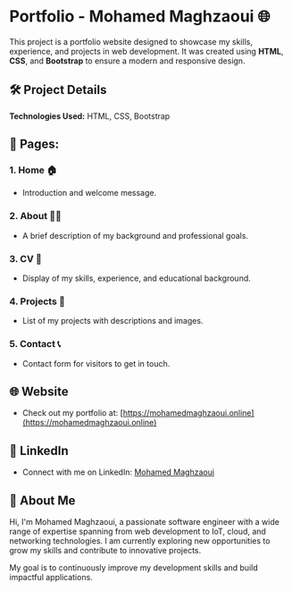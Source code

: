 # Portfolio - Mohamed Maghzaoui 🌐

This project is a portfolio website designed to showcase my skills, experience, and projects in web development. It was created using **HTML**, **CSS**, and **Bootstrap** to ensure a modern and responsive design.

## 🛠️ Project Details
**Technologies Used:** HTML, CSS, Bootstrap

## 📄 Pages:

### 1. **Home** 🏠
- Introduction and welcome message.

### 2. **About** 👨‍💻
- A brief description of my background and professional goals.

### 3. **CV** 📝
- Display of my skills, experience, and educational background.

### 4. **Projects** 📂
- List of my projects with descriptions and images.

### 5. **Contact** 📞
- Contact form for visitors to get in touch.

## 🌐 Website
- Check out my portfolio at: [https://mohamedmaghzaoui.online](https://mohamedmaghzaoui.online)

## 📱 LinkedIn
- Connect with me on LinkedIn: [Mohamed Maghzaoui](https://www.linkedin.com/in/mohamed-maghzaoui-577044256/)

## 📍 About Me
Hi, I'm Mohamed Maghzaoui, a passionate software engineer with a wide range of expertise spanning from web development to IoT, cloud, and networking technologies. 
I am currently exploring new opportunities to grow my skills and contribute to innovative projects. 

My goal is to continuously improve my development skills and build impactful applications.
